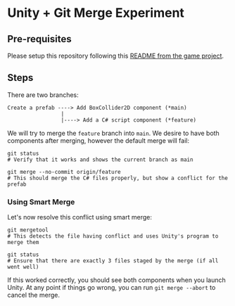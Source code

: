 # Unity + Git Merge Experiment

## Pre-requisites

Please setup this repository following this [README from the game project](https://github.com/vinayg-usc/alter-ego-game/tree/env-setup#step-2-configure-unity-smart-merge).

## Steps

There are two branches:

```
Create a prefab ----> Add BoxCollider2D component (*main)
                 |
                 |----> Add a C# script component (*feature)
```

We will try to merge the `feature` branch into `main`. We desire to have both components after merging, however the default merge will fail:

```
git status
# Verify that it works and shows the current branch as main

git merge --no-commit origin/feature
# This should merge the C# files properly, but show a conflict for the prefab
```

### Using Smart Merge

Let's now resolve this conflict using smart merge:

```
git mergetool
# This detects the file having conflict and uses Unity's program to merge them

git status
# Ensure that there are exactly 3 files staged by the merge (if all went well)
```

If this worked correctly, you should see both components when you launch Unity. At any point if things go wrong, you can run `git merge --abort` to cancel the merge.
